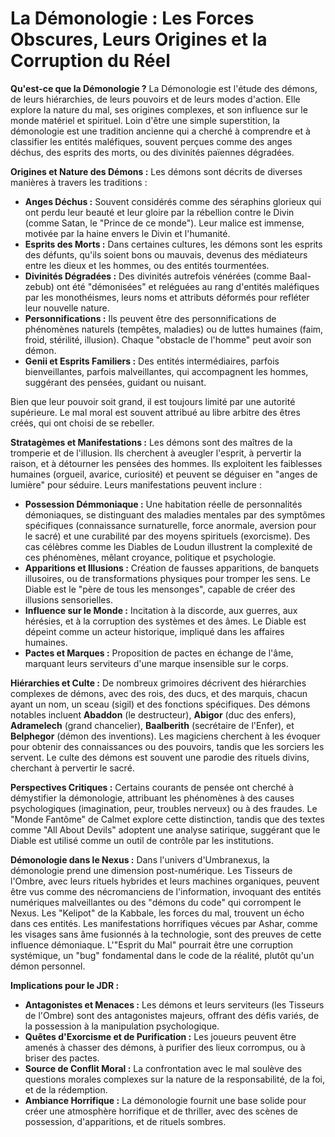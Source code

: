 # La Démonologie : Les Forces Obscures, Leurs Origines et la Corruption du Réel

**Qu'est-ce que la Démonologie ?**
La Démonologie est l'étude des démons, de leurs hiérarchies, de leurs pouvoirs et de leurs modes d'action. Elle explore la nature du mal, ses origines complexes, et son influence sur le monde matériel et spirituel. Loin d'être une simple superstition, la démonologie est une tradition ancienne qui a cherché à comprendre et à classifier les entités maléfiques, souvent perçues comme des anges déchus, des esprits des morts, ou des divinités païennes dégradées.

**Origines et Nature des Démons :**
Les démons sont décrits de diverses manières à travers les traditions :
*   **Anges Déchus :** Souvent considérés comme des séraphins glorieux qui ont perdu leur beauté et leur gloire par la rébellion contre le Divin (comme Satan, le "Prince de ce monde"). Leur malice est immense, motivée par la haine envers le Divin et l'humanité.
*   **Esprits des Morts :** Dans certaines cultures, les démons sont les esprits des défunts, qu'ils soient bons ou mauvais, devenus des médiateurs entre les dieux et les hommes, ou des entités tourmentées.
*   **Divinités Dégradées :** Des divinités autrefois vénérées (comme Baal-zebub) ont été "démonisées" et reléguées au rang d'entités maléfiques par les monothéismes, leurs noms et attributs déformés pour refléter leur nouvelle nature.
*   **Personnifications :** Ils peuvent être des personnifications de phénomènes naturels (tempêtes, maladies) ou de luttes humaines (faim, froid, stérilité, illusion). Chaque "obstacle de l'homme" peut avoir son démon.
*   **Genii et Esprits Familiers :** Des entités intermédiaires, parfois bienveillantes, parfois malveillantes, qui accompagnent les hommes, suggérant des pensées, guidant ou nuisant.

Bien que leur pouvoir soit grand, il est toujours limité par une autorité supérieure. Le mal moral est souvent attribué au libre arbitre des êtres créés, qui ont choisi de se rebeller.

**Stratagèmes et Manifestations :**
Les démons sont des maîtres de la tromperie et de l'illusion. Ils cherchent à aveugler l'esprit, à pervertir la raison, et à détourner les pensées des hommes. Ils exploitent les faiblesses humaines (orgueil, avarice, curiosité) et peuvent se déguiser en "anges de lumière" pour séduire. Leurs manifestations peuvent inclure :
*   **Possession Démmoniaque :** Une habitation réelle de personnalités démoniaques, se distinguant des maladies mentales par des symptômes spécifiques (connaissance surnaturelle, force anormale, aversion pour le sacré) et une curabilité par des moyens spirituels (exorcisme). Des cas célèbres comme les Diables de Loudun illustrent la complexité de ces phénomènes, mêlant croyance, politique et psychologie.
*   **Apparitions et Illusions :** Création de fausses apparitions, de banquets illusoires, ou de transformations physiques pour tromper les sens. Le Diable est le "père de tous les mensonges", capable de créer des illusions sensorielles.
*   **Influence sur le Monde :** Incitation à la discorde, aux guerres, aux hérésies, et à la corruption des systèmes et des âmes. Le Diable est dépeint comme un acteur historique, impliqué dans les affaires humaines.
*   **Pactes et Marques :** Proposition de pactes en échange de l'âme, marquant leurs serviteurs d'une marque insensible sur le corps.

**Hiérarchies et Culte :**
De nombreux grimoires décrivent des hiérarchies complexes de démons, avec des rois, des ducs, et des marquis, chacun ayant un nom, un sceau (sigil) et des fonctions spécifiques. Des démons notables incluent **Abaddon** (le destructeur), **Abigor** (duc des enfers), **Adramelech** (grand chancelier), **Baalberith** (secrétaire de l'Enfer), et **Belphegor** (démon des inventions). Les magiciens cherchent à les évoquer pour obtenir des connaissances ou des pouvoirs, tandis que les sorciers les servent. Le culte des démons est souvent une parodie des rituels divins, cherchant à pervertir le sacré.

**Perspectives Critiques :**
Certains courants de pensée ont cherché à démystifier la démonologie, attribuant les phénomènes à des causes psychologiques (imagination, peur, troubles nerveux) ou à des fraudes. Le "Monde Fantôme" de Calmet explore cette distinction, tandis que des textes comme "All About Devils" adoptent une analyse satirique, suggérant que le Diable est utilisé comme un outil de contrôle par les institutions.

**Démonologie dans le Nexus :**
Dans l'univers d'Umbranexus, la démonologie prend une dimension post-numérique. Les Tisseurs de l'Ombre, avec leurs rituels hybrides et leurs machines organiques, peuvent être vus comme des nécromanciens de l'information, invoquant des entités numériques malveillantes ou des "démons du code" qui corrompent le Nexus. Les "Kelipot" de la Kabbale, les forces du mal, trouvent un écho dans ces entités. Les manifestations horrifiques vécues par Ashar, comme les visages sans âme fusionnés à la technologie, sont des preuves de cette influence démoniaque. L'"Esprit du Mal" pourrait être une corruption systémique, un "bug" fondamental dans le code de la réalité, plutôt qu'un démon personnel.

**Implications pour le JDR :**
*   **Antagonistes et Menaces :** Les démons et leurs serviteurs (les Tisseurs de l'Ombre) sont des antagonistes majeurs, offrant des défis variés, de la possession à la manipulation psychologique.
*   **Quêtes d'Exorcisme et de Purification :** Les joueurs peuvent être amenés à chasser des démons, à purifier des lieux corrompus, ou à briser des pactes.
*   **Source de Conflit Moral :** La confrontation avec le mal soulève des questions morales complexes sur la nature de la responsabilité, de la foi, et de la rédemption.
*   **Ambiance Horrifique :** La démonologie fournit une base solide pour créer une atmosphère horrifique et de thriller, avec des scènes de possession, d'apparitions, et de rituels sombres.